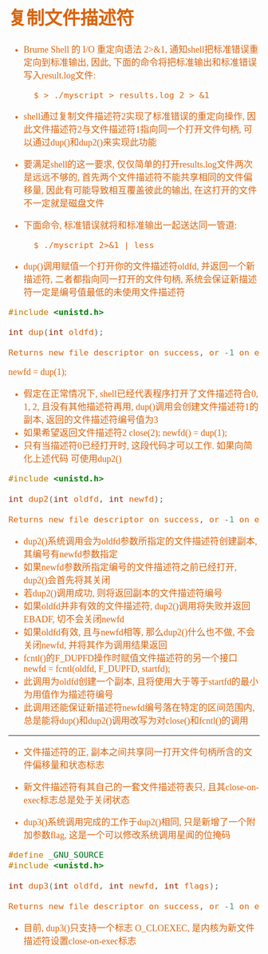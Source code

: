 <font size=4 color=#D8650D face="微软雅黑">

# 复制文件描述符

+ Brurne Shell 的 I/O 重定向语法 2>&1, 通知shell把标准错误重定向到标准输出, 因此, 下面的命令将把标准输出和标准错误写入result.log文件:
	
		$ > ./myscript > results.log 2 > &1

+ shell通过复制文件描述符2实现了标准错误的重定向操作, 因此文件描述符2与文件描述符1指向同一个打开文件句柄, 可以通过dup()和dup2()来实现此功能
+ 要满足shell的这一要求, 仅仅简单的打开results.log文件两次是远远不够的, 首先两个文件描述符不能共享相同的文件偏移量, 因此有可能导致相互覆盖彼此的输出, 在这打开的文件不一定就是磁盘文件
+ 下面命令, 标准错误就将和标准输出一起送达同一管道:

		$ ./myscript 2>&1 | less

+ dup()调用赋值一个打开你的文件描述符oldfd, 并返回一个新描述符, 二者都指向同一打开的文件句柄, 系统会保证新描述符一定是编号值最低的未使用文件描述符

```c
#include <unistd.h> 

int dup(int oldfd);

Returns new file descriptor on success, or -1 on error
```
newfd = dup(1);

+ 假定在正常情况下, shell已经代表程序打开了文件描述符合0, 1, 2, 且没有其他描述符再用, dup()调用会创建文件描述符1的副本, 返回的文件描述符编号值为3
+ 如果希望返回文件描述符2
		close(2);
		newfd() = dup(1);
+ 只有当描述符0已经打开时, 这段代码才可以工作. 如果向简化上述代码 可使用dup2()

```c
#include <unistd.h>

int dup2(int oldfd, int newfd);

Returns new file descriptor on success, or -1 on error
```

+ dup2()系统调用会为oldfd参数所指定的文件描述符创建副本, 其编号有newfd参数指定
+ 如果newfd参数所指定编号的文件描述符之前已经打开, dup2()会首先将其关闭
+ 若dup2()调用成功, 则将返回副本的文件描述符编号
+ 如果oldfd并非有效的文件描述符, dup2()调用将失败并返回EBADF, 切不会关闭newfd
+ 如果oldfd有效, 且与newfd相等, 那么dup2()什么也不做, 不会关闭newfd, 并将其作为调用结果返回
+ fcntl()的F_DUPFD操作时赋值文件描述符的另一个接口
		newfd = fcntl(oldfd, F_DUPFD, startfd);
+ 此调用为oldfd创建一个副本, 且将使用大于等于startfd的最小为用值作为描述符编号
+ 此调用还能保证新描述符newfd编号落在特定的区间范围内, 总是能将dup()和dup2()调用改写为对close()和fcntl()的调用

---

+ 文件描述符的正, 副本之间共享同一打开文件句柄所含的文件偏移量和状态标志
+ 新文件描述符有其自己的一套文件描述符表只, 且其close-on-exec标志总是处于关闭状态

+ dup3()系统调用完成的工作于dup2()相同, 只是新增了一个附加参数flag, 这是一个可以修改系统调用星闻的位掩码

```c
#define _GNU_SOURCE
#include <unistd.h>

int dup3(int oldfd, int newfd, int flags);

Returns new file descriptor on success, or -1 on error
```

+ 目前, dup3()只支持一个标志 O_CLOEXEC, 是内核为新文件描述符设置close-on-exec标志

